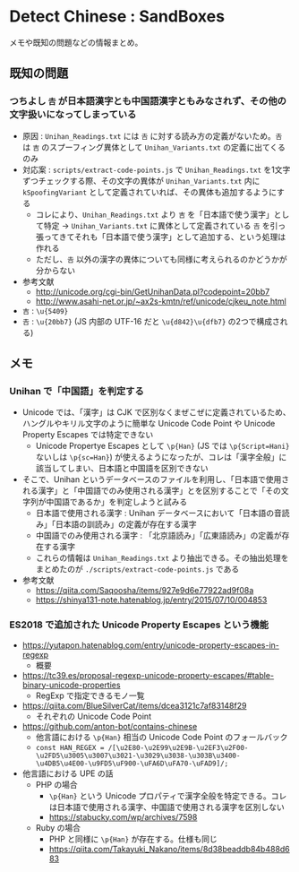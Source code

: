 # Detect Chinese : SandBoxes

メモや既知の問題などの情報まとめ。


## 既知の問題

### つちよし `𠮷` が日本語漢字とも中国語漢字ともみなされず、その他の文字扱いになってしまっている

- 原因 : `Unihan_Readings.txt` には `𠮷` に対する読み方の定義がないため。`𠮷` は `吉` のスプーフィング異体として `Unihan_Variants.txt` の定義に出てくるのみ
- 対応案 : `scripts/extract-code-points.js` で `Unihan_Readings.txt` を1文字ずつチェックする際、その文字の異体が `Unihan_Variants.txt` 内に `kSpoofingVariant` として定義されていれば、その異体も追加するようにする
    - コレにより、`Unihan_Readings.txt` より `吉` を「日本語で使う漢字」として特定 → `Unihan_Variants.txt` に異体として定義されている `𠮷` を引っ張ってきてそれも「日本語で使う漢字」として追加する、という処理は作れる
    - ただし、`𠮷` 以外の漢字の異体についても同様に考えられるのかどうかが分からない
- 参考文献
    - http://unicode.org/cgi-bin/GetUnihanData.pl?codepoint=20bb7
    - http://www.asahi-net.or.jp/~ax2s-kmtn/ref/unicode/cjkeu_note.html
- `吉` : `\u{5409}`
- `𠮷` : `\u{20bb7}` (JS 内部の UTF-16 だと `\u{d842}\u{dfb7}` の2つで構成される)


## メモ

### Unihan で「中国語」を判定する

- Unicode では、「漢字」は CJK で区別なくまぜこぜに定義されているため、ハングルやキリル文字のように簡単な Unicode Code Point や Unicode Property Escapes では特定できない
    - Unicode Propertye Escapes として `\p{Han}` (JS では `\p{Script=Hani}` ないしは `\p{sc=Han}`) が使えるようになったが、コレは「漢字全般」に該当してしまい、日本語と中国語を区別できない
- そこで、Unihan というデータベースのファイルを利用し、「日本語で使用される漢字」と「中国語でのみ使用される漢字」とを区別することで「その文字列が中国語であるか」を判定しようと試みる
    - 日本語で使用される漢字 : Unihan データベースにおいて「日本語の音読み」「日本語の訓読み」の定義が存在する漢字
    - 中国語でのみ使用される漢字 : 「北京語読み」「広東語読み」の定義が存在する漢字
    - これらの情報は `Unihan_Readings.txt` より抽出できる。その抽出処理をまとめたのが `./scripts/extract-code-points.js` である
- 参考文献
    - https://qiita.com/Saqoosha/items/927e9d6e77922ad9f08a
    - https://shinya131-note.hatenablog.jp/entry/2015/07/10/004853

### ES2018 で追加された Unicode Property Escapes という機能

- https://yutapon.hatenablog.com/entry/unicode-property-escapes-in-regexp
    - 概要
- https://tc39.es/proposal-regexp-unicode-property-escapes/#table-binary-unicode-properties
    - RegExp で指定できるモノ一覧
- https://qiita.com/BlueSilverCat/items/dcea3121c7af83148f29
    - それぞれの Unicode Code Point
- https://github.com/anton-bot/contains-chinese
    - 他言語における `\p{Han}` 相当の Unicode Code Point のフォールバック
    - `const HAN_REGEX = /[\u2E80-\u2E99\u2E9B-\u2EF3\u2F00-\u2FD5\u3005\u3007\u3021-\u3029\u3038-\u303B\u3400-\u4DB5\u4E00-\u9FD5\uF900-\uFA6D\uFA70-\uFAD9]/;`
- 他言語における UPE の話
    - PHP の場合
        - `\p{Han}` という Unicode プロパティで漢字全般を特定できる。コレは日本語で使用される漢字、中国語で使用される漢字を区別しない
        - https://stabucky.com/wp/archives/7598
    - Ruby の場合
        - PHP と同様に `\p{Han}` が存在する。仕様も同じ
        - https://qiita.com/Takayuki_Nakano/items/8d38beaddb84b488d683
